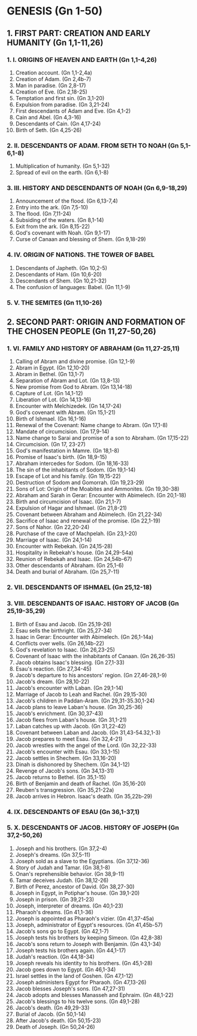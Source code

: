 # GENESIS (Gn 1-50)

## 1. FIRST PART: CREATION AND EARLY HUMANITY (Gn 1,1-11,26)
### 1. I. ORIGINS OF HEAVEN AND EARTH (Gn 1,1-4,26)
1. Creation account. (Gn 1,1-2,4a)
2. Creation of Adam. (Gn 2,4b-7)
3. Man in paradise. (Gn 2,8-17)
4. Creation of Eve. (Gn 2,18-25)
5. Temptation and first sin. (Gn 3,1-20)
6. Expulsion from paradise. (Gn 3,21-24)
7. First descendants of Adam and Eve. (Gn 4,1-2)
8. Cain and Abel. (Gn 4,3-16)
9. Descendants of Cain. (Gn 4,17-24)
10. Birth of Seth. (Gn 4,25-26)

### 2. II. DESCENDANTS OF ADAM. FROM SETH TO NOAH (Gn 5,1-6,1-8)
1. Multiplication of humanity. (Gn 5,1-32)
2. Spread of evil on the earth. (Gn 6,1-8)

### 3. III. HISTORY AND DESCENDANTS OF NOAH (Gn 6,9-18,29)
1. Announcement of the flood. (Gn 6,13-7,4)
2. Entry into the ark. (Gn 7,5-10)
3. The flood. (Gn 7,11-24)
4. Subsiding of the waters. (Gn 8,1-14)
5. Exit from the ark. (Gn 8,15-22)
6. God's covenant with Noah. (Gn 9,1-17)
7. Curse of Canaan and blessing of Shem. (Gn 9,18-29)

### 4. IV. ORIGIN OF NATIONS. THE TOWER OF BABEL
1. Descendants of Japheth. (Gn 10,2-5)
2. Descendants of Ham. (Gn 10,6-20)
3. Descendants of Shem. (Gn 10,21-32)
4. The confusion of languages: Babel. (Gn 11,1-9)

### 5. V. THE SEMITES (Gn 11,10-26)

## 2. SECOND PART: ORIGIN AND FORMATION OF THE CHOSEN PEOPLE (Gn 11,27-50,26)
### 1. VI. FAMILY AND HISTORY OF ABRAHAM (Gn 11,27-25,11)
1. Calling of Abram and divine promise. (Gn 12,1-9)
2. Abram in Egypt. (Gn 12,10-20)
3. Abram in Bethel. (Gn 13,1-7)
4. Separation of Abram and Lot. (Gn 13,8-13)
5. New promise from God to Abram. (Gn 13,14-18)
6. Capture of Lot. (Gn 14,1-12)
7. Liberation of Lot. (Gn 14,13-16)
8. Encounter with Melchizedek. (Gn 14,17-24)
9. God's covenant with Abram. (Gn 15,1-21)
10. Birth of Ishmael. (Gn 16,1-16)
11. Renewal of the Covenant: Name change to Abram. (Gn 17,1-8)
12. Mandate of circumcision. (Gn 17,9-14)
13. Name change to Sarai and promise of a son to Abraham. (Gn 17,15-22)
14. Circumcision. (Gn 17, 23-27)
15. God's manifestation in Mamre. (Gn 18,1-8)
16. Promise of Isaac's birth. (Gn 18,9-15)
17. Abraham intercedes for Sodom. (Gn 18,16-33)
18. The sin of the inhabitants of Sodom. (Gn 19,1-14)
19. Escape of Lot and his family. (Gn 19,15-22)
20. Destruction of Sodom and Gomorrah. (Gn 19,23-29)
21. Sons of Lot: Origin of the Moabites and Ammonites. (Gn 19,30-38)
22. Abraham and Sarah in Gerar: Encounter with Abimelech. (Gn 20,1-18)
23. Birth and circumcision of Isaac. (Gn 21,1-7)
24. Expulsion of Hagar and Ishmael. (Gn 21,8-21)
25. Covenant between Abraham and Abimelech. (Gn 21,22-34)
26. Sacrifice of Isaac and renewal of the promise. (Gn 22,1-19)
27. Sons of Nahor. (Gn 22,20-24)
28. Purchase of the cave of Machpelah. (Gn 23,1-20)
29. Marriage of Isaac. (Gn 24,1-14)
30. Encounter with Rebekah. (Gn 24,15-28)
31. Hospitality in Rebekah's house. (Gn 24,29-54a)
32. Reunion of Rebekah and Isaac. (Gn 24,54b-67)
33. Other descendants of Abraham. (Gn 25,1-6)
34. Death and burial of Abraham. (Gn 25,7-11)

### 2. VII. DESCENDANTS OF ISHMAEL (Gn 25,12-18)

### 3. VIII. DESCENDANTS OF ISAAC. HISTORY OF JACOB (Gn 25,19-35,29)
1. Birth of Esau and Jacob. (Gn 25,19-26)
2. Esau sells the birthright. (Gn 25,27-34)
3. Isaac in Gerar: Encounter with Abimelech. (Gn 26,1-14a)
4. Conflicts over wells. (Gn 26,14b-22)
5. God's revelation to Isaac. (Gn 26,23-25)
6. Covenant of Isaac with the inhabitants of Canaan. (Gn 26,26-35)
7. Jacob obtains Isaac's blessing. (Gn 27,1-33)
8. Esau's reaction. (Gn 27,34-45)
9. Jacob's departure to his ancestors' region. (Gn 27,46-28,1-9)
10. Jacob's dream. (Gn 28,10-22)
11. Jacob's encounter with Laban. (Gn 29,1-14)
12. Marriage of Jacob to Leah and Rachel. (Gn 29,15-30)
13. Jacob's children in Paddan-Aram. (Gn 29,31-35.30,1-24)
14. Jacob plans to leave Laban's house. (Gn 30,25-36)
15. Jacob's enrichment. (Gn 30,37-43)
16. Jacob flees from Laban's house. (Gn 31,1-21)
17. Laban catches up with Jacob. (Gn 31,22-42)
18. Covenant between Laban and Jacob. (Gn 31,43-54.32,1-3)
19. Jacob prepares to meet Esau. (Gn 32,4-21)
20. Jacob wrestles with the angel of the Lord. (Gn 32,22-33)
21. Jacob's encounter with Esau. (Gn 33,1-15)
22. Jacob settles in Shechem. (Gn 33,16-20)
23. Dinah is dishonored by Shechem. (Gn 34,1-12)
24. Revenge of Jacob's sons. (Gn 34,13-31)
25. Jacob returns to Bethel. (Gn 35,1-15)
26. Birth of Benjamin and death of Rachel. (Gn 35,16-20)
27. Reuben's transgression. (Gn 35,21-22a)
28. Jacob arrives in Hebron. Isaac's death. (Gn 35,22b-29)

### 4. IX. DESCENDANTS OF ESAU (Gn 36,1-37,1)

### 5. X. DESCENDANTS OF JACOB. HISTORY OF JOSEPH (Gn 37,2-50,26)
1. Joseph and his brothers. (Gn 37,2-4)
2. Joseph's dreams. (Gn 37,5-11)
3. Joseph sold as a slave to the Egyptians. (Gn 37,12-36)
4. Story of Judah and Tamar. (Gn 38,1-8)
5. Onan's reprehensible behavior. (Gn 38,9-11)
6. Tamar deceives Judah. (Gn 38,12-26)
7. Birth of Perez, ancestor of David. (Gn 38,27-30)
8. Joseph in Egypt, in Potiphar's house. (Gn 39,1-20)
9. Joseph in prison. (Gn 39,21-23)
10. Joseph, interpreter of dreams. (Gn 40,1-23)
11. Pharaoh's dreams. (Gn 41,1-36)
12. Joseph is appointed as Pharaoh's vizier. (Gn 41,37-45a)
13. Joseph, administrator of Egypt's resources. (Gn 41,45b-57)
14. Jacob's sons go to Egypt. (Gn 42,1-7)
15. Joseph tests his brothers by keeping Simeon. (Gn 42,8-38)
16. Jacob's sons return to Joseph with Benjamin. (Gn 43,1-34)
17. Joseph tests his brothers again. (Gn 44,1-17)
18. Judah's reaction. (Gn 44,18-34)
19. Joseph reveals his identity to his brothers. (Gn 45,1-28)
20. Jacob goes down to Egypt. (Gn 46,1-34)
21. Israel settles in the land of Goshen. (Gn 47,1-12)
22. Joseph administers Egypt for Pharaoh. (Gn 47,13-26)
23. Jacob blesses Joseph's sons. (Gn 47,27-31)
24. Jacob adopts and blesses Manasseh and Ephraim. (Gn 48,1-22)
25. Jacob's blessings to his twelve sons. (Gn 49,1-28)
26. Jacob's death. (Gn 49,29-33)
27. Burial of Jacob. (Gn 50,1-14)
28. After Jacob's death. (Gn 50,15-23)
29. Death of Joseph. (Gn 50,24-26)

